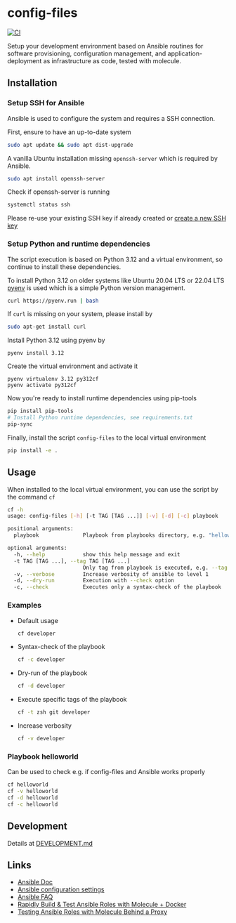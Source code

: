 # config-files

[![CI](https://github.com/cmuck/config-files/actions/workflows/ci.yml/badge.svg?event=schedule)](https://github.com/cmuck/config-files/actions/workflows/ci.yml)

Setup your development environment based on Ansible routines for software provisioning, configuration management, and
application-deployment as infrastructure as code, tested with molecule.

## Installation

### Setup SSH for Ansible

Ansible is used to configure the system and requires a SSH connection.

First, ensure to have an up-to-date system

```sh
sudo apt update && sudo apt dist-upgrade
```

A vanilla Ubuntu installation missing `openssh-server` which is required by Ansible.

```sh
sudo apt install openssh-server
```

Check if openssh-server is running

```sh
systemctl status ssh
```

Please re-use your existing SSH key if already created or
[create a new SSH key](https://help.github.com/en/github/authenticating-to-github/generating-a-new-ssh-key-and-adding-it-to-the-ssh-agent#generating-a-new-ssh-key)

### Setup Python and runtime dependencies

The script execution is based on Python 3.12 and a virtual environment, so continue to install these dependencies.

To install Python 3.12 on older systems like Ubuntu 20.04 LTS or 22.04 LTS [pyenv](https://github.com/pyenv/pyenv) is
used which is a simple Python version management.

```sh
curl https://pyenv.run | bash
```

If `curl` is missing on your system, please install by

```sh
sudo apt-get install curl
```

Install Python 3.12 using pyenv by

```shell
pyenv install 3.12
```

Create the virtual environment and activate it

```shell
pyenv virtualenv 3.12 py312cf
pyenv activate py312cf
```

Now you're ready to install runtime dependencies using pip-tools

```sh
pip install pip-tools
# Install Python runtime dependencies, see requirements.txt
pip-sync
```

Finally, install the script `config-files` to the local virtual environment

```sh
pip install -e .
```

## Usage

When installed to the local virtual environment, you can use the script by the command `cf`

```sh
cf -h
usage: config-files [-h] [-t TAG [TAG ...]] [-v] [-d] [-c] playbook

positional arguments:
  playbook              Playbook from playbooks directory, e.g. "helloworld"

optional arguments:
  -h, --help            show this help message and exit
  -t TAG [TAG ...], --tag TAG [TAG ...]
                        Only tag from playbook is executed, e.g. --tag zsh git
  -v, --verbose         Increase verbosity of ansible to level 1
  -d, --dry-run         Execution with --check option
  -c, --check           Executes only a syntax-check of the playbook
```

### Examples

- Default usage

  ```sh
  cf developer
  ```

- Syntax-check of the playbook

  ```sh
  cf -c developer
  ```

- Dry-run of the playbook

  ```sh
  cf -d developer
  ```

- Execute specific tags of the playbook

  ```sh
  cf -t zsh git developer
  ```

- Increase verbosity

  ```sh
  cf -v developer
  ```

### Playbook helloworld

Can be used to check e.g. if config-files and Ansible works properly

```sh
cf helloworld
cf -v helloworld
cf -d helloworld
cf -c helloworld
```

## Development

Details at [DEVELOPMENT.md](./DEVELOPMENT.md)

## Links

- [Ansible Doc](https://docs.ansible.com/)
- [Ansible configuration settings](https://docs.ansible.com/ansible/2.8/reference_appendices/config.html)
- [Ansible FAQ](https://docs.ansible.com/ansible/latest/reference_appendices/faq.html)
- [Rapidly Build & Test Ansible Roles with Molecule + Docker](https://www.youtube.com/watch?v=DAnMyBZ8-Qs)
- [Testing Ansible Roles with Molecule Behind a Proxy](https://renaudmarti.net/posts/molecule-proxy-support/)
